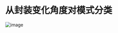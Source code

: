 # 从封装变化角度对模式分类
![image](https://github.com/user-attachments/assets/fba10e75-3216-47be-b024-02a5ff623ecb)
